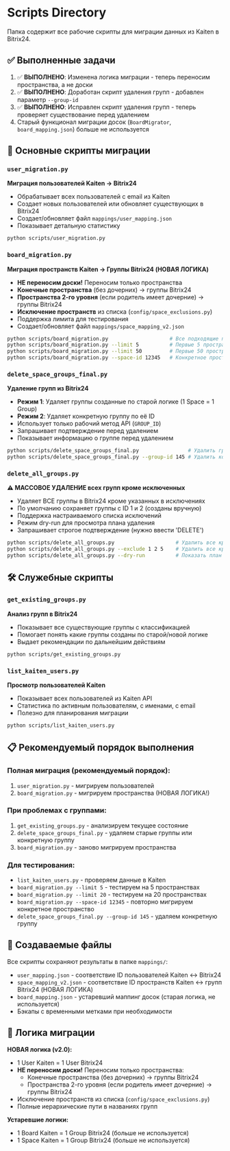 # Scripts Directory

Папка содержит все рабочие скрипты для миграции данных из Kaiten в Bitrix24.

## ✅ Выполненные задачи
1. ✅ **ВЫПОЛНЕНО**: Изменена логика миграции - теперь переносим пространства, а не доски
2. ✅ **ВЫПОЛНЕНО**: Доработан скрипт удаления групп - добавлен параметр `--group-id`
3. ✅ **ВЫПОЛНЕНО**: Исправлен скрипт удаления групп - теперь проверяет существование перед удалением
4. Старый функционал миграции досок (`BoardMigrator`, `board_mapping.json`) больше не используется  

## 🚀 Основные скрипты миграции

### `user_migration.py`
**Миграция пользователей Kaiten → Bitrix24**
- Обрабатывает всех пользователей с email из Kaiten
- Создает новых пользователей или обновляет существующих в Bitrix24
- Создает/обновляет файл `mappings/user_mapping.json`
- Показывает детальную статистику

```bash
python scripts/user_migration.py
```

### `board_migration.py`
**Миграция пространств Kaiten → Группы Bitrix24 (НОВАЯ ЛОГИКА)**
- **НЕ переносим доски!** Переносим только пространства
- **Конечные пространства** (без дочерних) → группы Bitrix24
- **Пространства 2-го уровня** (если родитель имеет дочерние) → группы Bitrix24
- **Исключение пространств** из списка (`config/space_exclusions.py`)
- Поддержка лимита для тестирования
- Создает/обновляет файл `mappings/space_mapping_v2.json`

```bash
python scripts/board_migration.py                    # Все подходящие пространства
python scripts/board_migration.py --limit 5          # Первые 5 пространств (тест)
python scripts/board_migration.py --limit 50         # Первые 50 пространств
python scripts/board_migration.py --space-id 12345   # Конкретное пространство
```

### `delete_space_groups_final.py`
**Удаление групп из Bitrix24**
- **Режим 1**: Удаляет группы созданные по старой логике (1 Space = 1 Group) 
- **Режим 2**: Удаляет конкретную группу по её ID
- Использует только рабочий метод API (`GROUP_ID`)
- Запрашивает подтверждение перед удалением
- Показывает информацию о группе перед удалением

```bash
python scripts/delete_space_groups_final.py                # Удалить группы из маппинга
python scripts/delete_space_groups_final.py --group-id 145 # Удалить конкретную группу
```

### `delete_all_groups.py`
**⚠️ МАССОВОЕ УДАЛЕНИЕ всех групп кроме исключенных**
- Удаляет ВСЕ группы в Bitrix24 кроме указанных в исключениях
- По умолчанию сохраняет группы с ID 1 и 2 (созданы вручную)
- Поддержка настраиваемого списка исключений
- Режим dry-run для просмотра плана удаления
- Запрашивает строгое подтверждение (нужно ввести 'DELETE')

```bash
python scripts/delete_all_groups.py                    # Удалить все кроме ID 1,2
python scripts/delete_all_groups.py --exclude 1 2 5    # Удалить все кроме ID 1,2,5
python scripts/delete_all_groups.py --dry-run          # Показать план без удаления
```



## 🛠️ Служебные скрипты

### `get_existing_groups.py`
**Анализ групп в Bitrix24**
- Показывает все существующие группы с классификацией
- Помогает понять какие группы созданы по старой/новой логике
- Выдает рекомендации по дальнейшим действиям

```bash
python scripts/get_existing_groups.py
```

### `list_kaiten_users.py`
**Просмотр пользователей Kaiten**
- Показывает всех пользователей из Kaiten API
- Статистика по активным пользователям, с именами, с email
- Полезно для планирования миграции

```bash
python scripts/list_kaiten_users.py
```



## 📋 Рекомендуемый порядок выполнения

### Полная миграция (рекомендуемый порядок):
1. `user_migration.py` - мигрируем пользователей
2. `board_migration.py` - мигрируем пространства (НОВАЯ ЛОГИКА!)

### При проблемах с группами:
1. `get_existing_groups.py` - анализируем текущее состояние
2. `delete_space_groups_final.py` - удаляем старые группы или конкретную группу
3. `board_migration.py` - заново мигрируем пространства

### Для тестирования:
- `list_kaiten_users.py` - проверяем данные в Kaiten
- `board_migration.py --limit 5` - тестируем на 5 пространствах
- `board_migration.py --limit 20` - тестируем на 20 пространствах
- `board_migration.py --space-id 12345` - повторно мигрируем конкретное пространство
- `delete_space_groups_final.py --group-id 145` - удаляем конкретную группу

## 📁 Создаваемые файлы

Все скрипты сохраняют результаты в папке `mappings/`:
- `user_mapping.json` - соответствие ID пользователей Kaiten ↔ Bitrix24
- `space_mapping_v2.json` - соответствие ID пространств Kaiten ↔ групп Bitrix24 (НОВАЯ ЛОГИКА)
- `board_mapping.json` - устаревший маппинг досок (старая логика, не используется)
- Бэкапы с временными метками при необходимости

## 🔄 Логика миграции

**НОВАЯ логика (v2.0):**
- 1 User Kaiten = 1 User Bitrix24
- **НЕ переносим доски!** Переносим только пространства:
  - Конечные пространства (без дочерних) → группы Bitrix24
  - Пространства 2-го уровня (если родитель имеет дочерние) → группы Bitrix24
- Исключение пространств из списка (`config/space_exclusions.py`)
- Полные иерархические пути в названиях групп

**Устаревшие логики:**
- 1 Board Kaiten = 1 Group Bitrix24 (больше не используется)
- 1 Space Kaiten = 1 Group Bitrix24 (больше не используется) 